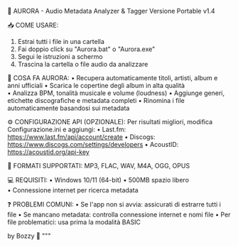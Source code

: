 🌅 AURORA - Audio Metadata Analyzer & Tagger
Versione Portable v1.4

📥 COME USARE:
1. Estrai tutti i file in una cartella
2. Fai doppio click su "Aurora.bat" o "Aurora.exe"
3. Segui le istruzioni a schermo
4. Trascina la cartella o file audio da analizzare

🎵 COSA FA AURORA:
• Recupera automaticamente titoli, artisti, album e anni ufficiali
• Scarica le copertine degli album in alta qualità  
• Analizza BPM, tonalità musicale e volume (loudness)
• Aggiunge generi, etichette discografiche e metadata completi
• Rinomina i file automaticamente basandosi sui metadata

⚙️ CONFIGURAZIONE API (OPZIONALE):
Per risultati migliori, modifica Configurazione.ini e aggiungi:
• Last.fm: https://www.last.fm/api/account/create
• Discogs: https://www.discogs.com/settings/developers
• AcoustID: https://acoustid.org/api-key

📁 FORMATI SUPPORTATI:
MP3, FLAC, WAV, M4A, OGG, OPUS

💻 REQUISITI:
• Windows 10/11 (64-bit)
• 500MB spazio libero  
• Connessione internet per ricerca metadata

❓ PROBLEMI COMUNI:
• Se l'app non si avvia: assicurati di estrarre tutti i file
• Se mancano metadata: controlla connessione internet e nomi file
• Per file problematici: usa prima la modalità BASIC

by Bozzy 🌅
"""
